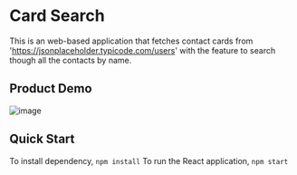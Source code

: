 # Card Search
This is an web-based application that fetches contact cards from 'https://jsonplaceholder.typicode.com/users' with the feature to search though all the contacts by name.

## Product Demo

![image](https://i.imgur.com/amjqsEC.gif)

## Quick Start

To install dependency, `npm install`
To run the React application, `npm start`



